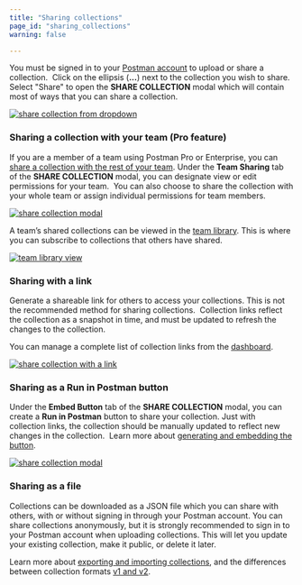 ```yaml
---
title: "Sharing collections"
page_id: "sharing_collections"
warning: false

---
```


You must be signed in to your [Postman account](https://learning.getpostman.com/docs/postman/launching_postman/postman_account) to upload or share a collection.  Click on the ellipsis (**...**) next to the collection you wish to share. Select "Share" to open the **SHARE COLLECTION** modal which will contain most of ways that you can share a collection.

[![share collection from dropdown](https://assets.postman.com/postman-docs/WS-sharing-collection.png)](https://assets.postman.com/postman-docs/WS-sharing-collection.png)

### Sharing a collection with your team (Pro feature)

If you are a member of a team using Postman Pro or Enterprise, you can [share a collection with the rest of your team](https://learning.getpostman.com/docs/postman/team_library/sharing/#sharing-collections/). Under the **Team Sharing** tab of the **SHARE COLLECTION** modal, you can designate view or edit permissions for your team.  You can also choose to share the collection with your whole team or assign individual permissions for team members. 

[![share collection modal](https://assets.postman.com/postman-docs/59137211.png)](https://assets.postman.com/postman-docs/59137211.png)

A team’s shared collections can be viewed in the [team library](https://learning.getpostman.com/docs/postman/team_library/sharing). This is where you can subscribe to collections that others have shared.

[![team library view](https://assets.postman.com/postman-docs/WS-appView.png)](https://assets.postman.com/postman-docs/WS-appView.png)

### Sharing with a link

Generate a shareable link for others to access your collections. This is not the recommended method for sharing collections.  Collection links reflect the collection as a snapshot in time, and must be updated to refresh the changes to the collection.

You can manage a complete list of collection links from the [dashboard](https://go.postman.co/me/collections).

[![share collection with a link](https://assets.postman.com/postman-docs/58564829.png)](https://assets.postman.com/postman-docs/58564829.png)

### Sharing as a Run in Postman button

Under the **Embed Button** tab of the **SHARE COLLECTION** modal, you can create a **Run in Postman** button to share your collection. Just with collection links, the collection should be manually updated to reflect new changes in the collection.  Learn more about [generating and embedding the button](https://learning.getpostman.com/docs/postman_for_publishers/run_button/creating_run_button/).

[![share collection modal](https://assets.postman.com/postman-docs/58564746.png)](https://assets.postman.com/postman-docs/58564746.png)

### Sharing as a file

Collections can be downloaded as a JSON file which you can share with others, with or without signing in through your Postman account. You can share collections anonymously, but it is strongly recommended to sign in to your Postman account when uploading collections. This will let you update your existing collection, make it public, or delete it later.

Learn more about [exporting and importing collections](https://learning.getpostman.com/docs/postman/collections/data_formats/), and the differences between collection formats [v1 and v2](https://blog.postman.com/2015/06/05/travelogue-of-postman-collection-format-v2/).
